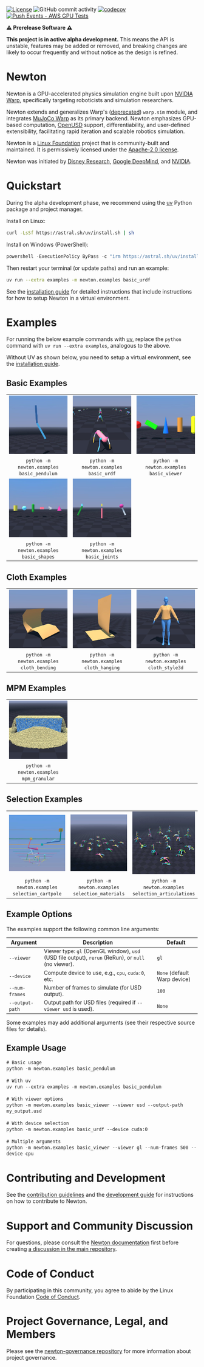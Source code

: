[![License](https://img.shields.io/badge/License-Apache_2.0-blue.svg)](https://opensource.org/licenses/Apache-2.0)
![GitHub commit activity](https://img.shields.io/github/commit-activity/m/newton-physics/newton/main)
[![codecov](https://codecov.io/gh/newton-physics/newton/graph/badge.svg?token=V6ZXNPAWVG)](https://codecov.io/gh/newton-physics/newton)
[![Push Events - AWS GPU Tests](https://github.com/newton-physics/newton/actions/workflows/push_aws_gpu_tests.yml/badge.svg)](https://github.com/newton-physics/newton/actions/workflows/push_aws_gpu_tests.yml)

**⚠️ Prerelease Software ⚠️**

**This project is in active alpha development.** This means the API is unstable, features may be added or removed, and breaking changes are likely to occur frequently and without notice as the design is refined.

# Newton

Newton is a GPU-accelerated physics simulation engine built upon [NVIDIA Warp](https://github.com/NVIDIA/warp), specifically targeting roboticists and simulation researchers.

Newton extends and generalizes Warp's ([deprecated](https://github.com/NVIDIA/warp/discussions/735)) `warp.sim` module, and integrates
[MuJoCo Warp](https://github.com/google-deepmind/mujoco_warp) as its primary backend. Newton emphasizes GPU-based computation, [OpenUSD](https://openusd.org/) support, differentiability, and user-defined extensibility, facilitating rapid iteration and scalable robotics simulation.

Newton is a [Linux Foundation](https://www.linuxfoundation.org/) project that is community-built and maintained. It is permissively licensed under the [Apache-2.0 license](LICENSE.md).

Newton was initiated by [Disney Research](https://www.disneyresearch.com/), [Google DeepMind](https://deepmind.google/), and [NVIDIA](https://www.nvidia.com/).

# Quickstart

During the alpha development phase, we recommend using the [uv](https://docs.astral.sh/uv/) Python package and project manager.

Install on Linux:
```bash
curl -LsSf https://astral.sh/uv/install.sh | sh
```

Install on Windows (PowerShell):
```powershell
powershell -ExecutionPolicy ByPass -c "irm https://astral.sh/uv/install.ps1 | iex"
```

Then restart your terminal (or update paths) and run an example:
```bash
uv run --extra examples -m newton.examples basic_urdf
```

See the [installation guide](https://newton-physics.github.io/newton/guide/installation.html) for detailed instructions that include instructions for how to setup Newton in a virtual environment.

# Examples

For running the below example commands with [uv](https://docs.astral.sh/uv/), replace the `python` command with `uv run --extra examples`, analogous to the above.

Without UV as shown below, you need to setup a virtual environment, see the [installation guide](https://newton-physics.github.io/newton/guide/installation.html#method-3-manual-setup-using-pip-in-a-virtual-environment).

## Basic Examples

<table>
  <tr>
    <td align="center" width="33%">
      <a href="newton/examples/basic/example_basic_pendulum.py">
        <img src="docs/images/examples/example_basic_pendulum.jpg" alt="Pendulum">
      </a>
    </td>
    <td align="center" width="33%">
      <a href="newton/examples/basic/example_basic_urdf.py">
        <img src="docs/images/examples/example_basic_urdf.jpg" alt="URDF">
      </a>
    </td>
    <td align="center" width="33%">
      <a href="newton/examples/basic/example_basic_viewer.py">
        <img src="docs/images/examples/example_basic_viewer.jpg" alt="Viewer">
      </a>
    </td>
  </tr>
  <tr>
    <td align="center">
      <code>python -m newton.examples basic_pendulum</code>
    </td>
    <td align="center">
      <code>python -m newton.examples basic_urdf</code>
    </td>
    <td align="center">
      <code>python -m newton.examples basic_viewer</code>
    </td>
  </tr>
  <tr>
    <td align="center" width="33%">
      <a href="newton/examples/basic/example_basic_shapes.py">
        <img src="docs/images/examples/example_basic_shapes.jpg" alt="Shapes">
      </a>
    </td>
    <td align="center" width="33%">
      <a href="newton/examples/basic/example_basic_joints.py">
        <img src="docs/images/examples/example_basic_joints.jpg" alt="Joints">
      </a>
    </td>
    <td align="center" width="33%">
      <!-- <a href="newton/examples/basic/example_basic_viewer.py">
        <img src="docs/images/examples/example_basic_viewer.jpg" alt="Viewer">
      </a> -->
    </td>
  </tr>
  <tr>
    <td align="center">
      <code>python -m newton.examples basic_shapes</code>
    </td>
    <td align="center">
      <code>python -m newton.examples basic_joints</code>
    </td>
    <td align="center">
      <!-- <code>python -m newton.examples basic_viewer</code> -->
    </td>
  </tr>
</table>

## Cloth Examples

<table>
  <tr>
    <td align="center" width="33%">
      <a href="newton/examples/cloth/example_cloth_bending.py">
        <img src="docs/images/examples/example_cloth_bending.jpg" alt="Cloth Bending">
      </a>
    </td>
    <td align="center" width="33%">
      <a href="newton/examples/cloth/example_cloth_hanging.py">
        <img src="docs/images/examples/example_cloth_hanging.jpg" alt="Cloth Hanging">
      </a>
    </td>
    <td align="center" width="33%">
      <a href="newton/examples/cloth/example_cloth_style3d.py">
        <img src="docs/images/examples/example_cloth_style3d.jpg" alt="Cloth Style3D">
      </a>
    </td>
  </tr>
  <tr>
    <td align="center">
      <code>python -m newton.examples cloth_bending</code>
    </td>
    <td align="center">
      <code>python -m newton.examples cloth_hanging</code>
    </td>
    <td align="center">
      <code>python -m newton.examples cloth_style3d</code>
    </td>
  </tr>
</table>

## MPM Examples

<table>
  <tr>
    <td align="center" width="33%">
      <a href="newton/examples/mpm/example_mpm_granular.py">
        <img src="docs/images/examples/example_mpm_granular.jpg" alt="MPM Granular">
      </a>
    </td>
    <td align="center" width="33%">
      <!-- Future MPM example -->
    </td>
    <td align="center" width="33%">
      <!-- Future MPM example -->
    </td>
  </tr>
  <tr>
    <td align="center">
      <code>python -m newton.examples mpm_granular</code>
    </td>
    <td align="center">
      <!-- Future MPM example -->
    </td>
    <td align="center">
      <!-- Future MPM example -->
    </td>
  </tr>
</table>


## Selection Examples

<table>
  <tr>
    <td align="center" width="33%">
      <a href="newton/examples/selection/example_selection_cartpole.py">
        <img src="docs/images/examples/example_selection_cartpole.jpg" alt="Selection Cartpole">
      </a>
    </td>
    <td align="center" width="33%">
      <a href="newton/examples/selection/example_selection_materials.py">
        <img src="docs/images/examples/example_selection_materials.jpg" alt="Selection Materials">
      </a>
    </td>
    <td align="center" width="33%">
      <a href="newton/examples/selection/example_selection_articulations.py">
        <img src="docs/images/examples/example_selection_articulations.jpg" alt="Selection Articulations">
      </a>
    </td>
  </tr>
  <tr>
    <td align="center">
      <code>python -m newton.examples selection_cartpole</code>
    </td>
    <td align="center">
      <code>python -m newton.examples selection_materials</code>
    </td>
    <td align="center">
      <code>python -m newton.examples selection_articulations</code>
    </td>
  </tr>
</table>

## Example Options

The examples support the following common line arguments:

| Argument        | Description                                                                                         | Default                      |
| --------------- | --------------------------------------------------------------------------------------------------- | ---------------------------- |
| `--viewer`      | Viewer type: `gl` (OpenGL window), `usd` (USD file output), `rerun` (ReRun), or `null` (no viewer). | `gl`                         |
| `--device`      | Compute device to use, e.g., `cpu`, `cuda:0`, etc.                                                  | `None` (default Warp device) |
| `--num-frames`  | Number of frames to simulate (for USD output).                                                      | `100`                        |
| `--output-path` | Output path for USD files (required if `--viewer usd` is used).                                     | `None`                       |

Some examples may add additional arguments (see their respective source files for details).

## Example Usage

    # Basic usage
    python -m newton.examples basic_pendulum

    # With uv
    uv run --extra examples -m newton.examples basic_pendulum

    # With viewer options
    python -m newton.examples basic_viewer --viewer usd --output-path my_output.usd

    # With device selection
    python -m newton.examples basic_urdf --device cuda:0

    # Multiple arguments
    python -m newton.examples basic_viewer --viewer gl --num-frames 500 --device cpu

# Contributing and Development

See the [contribution guidelines](https://github.com/newton-physics/newton-governance/blob/main/CONTRIBUTING.md) and the [development guide](https://newton-physics.github.io/newton/guide/development.html) for instructions on how to contribute to Newton.

# Support and Community Discussion

For questions, please consult the [Newton documentation](https://newton-physics.github.io/newton/guide/overview.html) first before creating [a discussion in the main repository](https://github.com/newton-physics/newton/discussions). 

# Code of Conduct

By participating in this community, you agree to abide by the Linux Foundation [Code of Conduct](https://lfprojects.org/policies/code-of-conduct/).

# Project Governance, Legal, and Members

Please see the [newton-governance repository](https://github.com/newton-physics/newton-governance) for more information about project governance.
